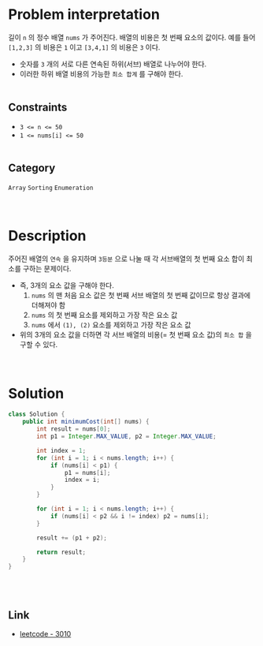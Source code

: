 # Problem interpretation
길이 `n` 의 정수 배열 `nums` 가 주어진다. 배열의 비용은 첫 번째 요소의 값이다. 예를 들어 `[1,2,3]` 의 비용은 `1` 이고 `[3,4,1]` 의 비용은 `3` 이다.
- 숫자를 `3` 개의 서로 다른 연속된 하위(서브) 배열로 나누어야 한다.
- 이러한 하위 배열 비용의 가능한 `최소 합계` 를 구해야 한다.
<br/><br/>

## Constraints
- `3 <= n <= 50`
- `1 <= nums[i] <= 50`
<br/><br/>

## Category
`Array` `Sorting` `Enumeration`
<br/><br/><br/>

# Description
주어진 배열의 `연속` 을 유지하며 `3등분` 으로 나눌 때 각 서브배열의 첫 번째 요소 합이 최소를 구하는 문제이다.
- 즉, 3개의 요소 값을 구해야 한다.
    1. `nums` 의 맨 처음 요소 값은 첫 번째 서브 배열의 첫 번째 값이므로 항상 결과에 더해져야 함
    2. `nums` 의 첫 번째 요소를 제외하고 가장 작은 요소 값
    3. `nums` 에서 `(1), (2)` 요소를 제외하고 가장 작은 요소 값
- 위의 3개의 요소 값을 더하면 각 서브 배열의 비용(= 첫 번째 요소 값)의 `최소 합` 을 구할 수 있다.
<br/><br/><br/>

# Solution
```java
class Solution {
    public int minimumCost(int[] nums) {
        int result = nums[0];
        int p1 = Integer.MAX_VALUE, p2 = Integer.MAX_VALUE;

        int index = 1;
        for (int i = 1; i < nums.length; i++) {
            if (nums[i] < p1) {
                p1 = nums[i];
                index = i;
            }
        }

        for (int i = 1; i < nums.length; i++) {
            if (nums[i] < p2 && i != index) p2 = nums[i];
        }

        result += (p1 + p2);

        return result;
    }
}
```
<br/><br/>

## Link
- [leetcode - 3010](https://leetcode.com/problems/divide-an-array-into-subarrays-with-minimum-cost-i/description/)